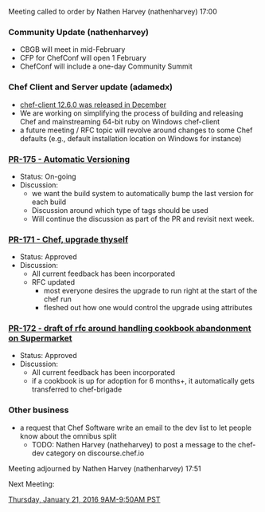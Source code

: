 Meeting called to order by Nathen Harvey (nathenharvey) 17:00

### Community Update (nathenharvey)

* CBGB will meet in mid-February
* CFP for ChefConf will open 1 February
* ChefConf will include a one-day Community Summit

### Chef Client and Server update (adamedx)

* [chef-client 12.6.0 was released in December](https://www.chef.io/blog/2015/12/21/chef-client-12-6-0-release-announcement/)
* We are working on simplifying the process of building and releasing Chef and mainstreaming 64-bit ruby on Windows chef-client
* a future meeting / RFC topic will revolve around changes to some Chef defaults (e.g.,  default installation location on Windows for instance)


### [PR-175 - Automatic Versioning](https://github.com/chef/chef-rfc/pull/175)
* Status:  On-going
* Discussion:
  * we want the build system to automatically bump the last version for each build
  * Discussion around which type of tags should be used
  * Will continue the discussion as part of the PR and revisit next week.

### [PR-171 - Chef, upgrade thyself](https://github.com/chef/chef-rfc/pull/171)
* Status:  Approved
* Discussion:
  * All current feedback has been incorporated
  * RFC updated
    * most everyone desires the upgrade to run right at the start of the chef run
    * fleshed out how one would control the upgrade using attributes

### [PR-172 - draft of rfc around handling cookbook abandonment on Supermarket](https://github.com/chef/chef-rfc/pull/172)
* Status:  Approved
* Discussion:
  * All current feedback has been incorporated
  * if a cookbook is up for adoption for 6 months+, it automatically gets transferred to chef-brigade

### Other business

* a request that Chef Software write an email to the dev list to let people know about the omnibus split
  * TODO:  Nathen Harvey (natheharvey) to post a message to the chef-dev category on discourse.chef.io

Meeting adjourned by Nathen Harvey (nathenharvey) 17:51

Next Meeting:

[Thursday, January 21, 2016 9AM-9:50AM PST](http://everytimezone.com/#2016-01-21,300,cn3)
